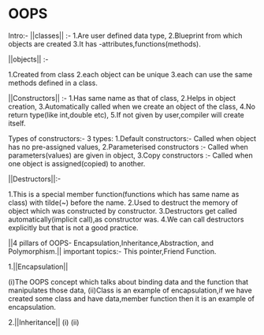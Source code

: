 # OOPS
Intro:-
||classes|| :- 
1.Are user defined data type,
2.Blueprint from which objects are created
3.It has -attributes,functions(methods).


||objects|| :-

1.Created from class
2.each object can be unique
3.each can use the same methods defined in a class.

||Constructors|| :-
1.Has same name as that of class,
2.Helps in object creation,
3.Automatically called when we create an object of the class,
4.No return type(like int,double etc),
5.If not given by user,compiler will create itself.


Types of constructors:-
3 types:
1.Default constructors:-  Called when object has no pre-assigned values,
2.Parameterised constructors :- Called when parameters(values) are given in object,
3.Copy constructors :- Called when one object is assigned(copied) to another.


||Destructors||:-

1.This is a special member function(functions which has same name as class) with tilde(~) before the name.
2.Used to destruct the memory of object which was constructed by constructor.
3.Destructors get called automatically(implicit call),as constructor was.
4.We can call destructors explicitly but that is not a good practice.


||4 pillars of OOPS-  Encapsulation,Inheritance,Abstraction, and Polymorphism.||
important topics:- This pointer,Friend Function.

1.||Encapsulation||

(i)The OOPS concept which talks about binding data and the function that manipulates those data,
(ii)Class is an example of encapsulation,if we have created some class and have data,member function then it is an example of encapsulation.

2.||Inheritance||
(i)
(ii)





























